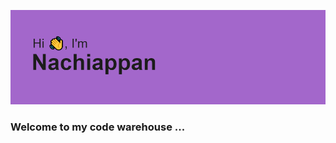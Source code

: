 ![Test Image 4](https://github.com/nachiappan15/nachiappan15/blob/main/header.png)


### Welcome to my code warehouse ...



<!-- ### About Me: -->

<!--
**nachiappan15/nachiappan15** is a ✨ _special_ ✨ repository because its `README.md` (this file) appears on your GitHub profile.

Here are some ideas to get you started:

- 🔭 I’m currently working on ...
- 🌱 I’m currently learning ...
- 👯 I’m looking to collaborate on ...
- 🤔 I’m looking for help with ...
- 💬 Ask me about ...
- 📫 How to reach me: ...
- 😄 Pronouns: ...
- ⚡ Fun fact: ...
-->

